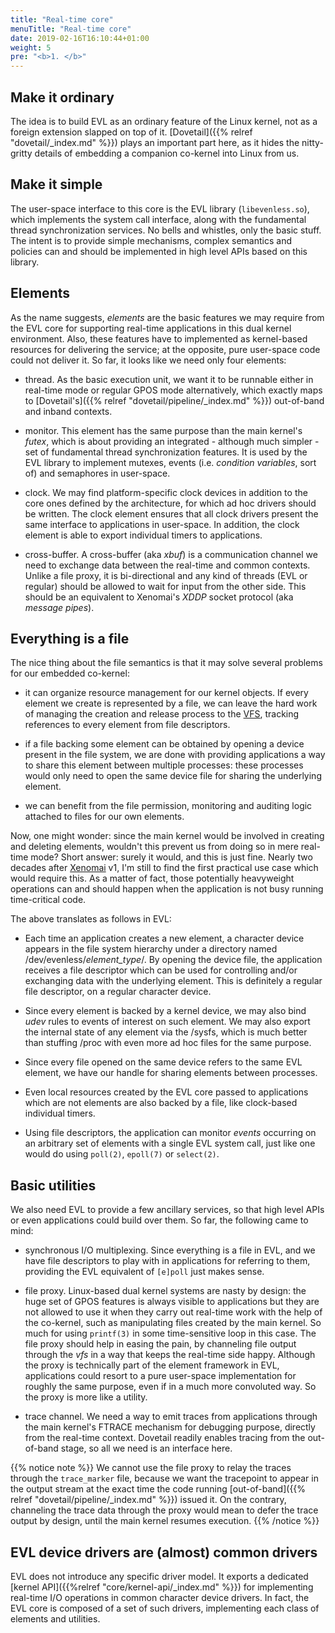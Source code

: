 ```yaml
---
title: "Real-time core"
menuTitle: "Real-time core"
date: 2019-02-16T16:10:44+01:00
weight: 5
pre: "<b>1. </b>"
---
```


## Make it ordinary

The idea is to build EVL as an ordinary feature of the Linux kernel,
not as a foreign extension slapped on top of it.  [Dovetail]({{%
relref "dovetail/_index.md" %}}) plays an important part here, as it
hides the nitty-gritty details of embedding a companion co-kernel into
Linux from us.

## Make it simple

The user-space interface to this core is the EVL library
(`libevenless.so`), which implements the system call interface, along
with the fundamental thread synchronization services. No bells and
whistles, only the basic stuff. The intent is to provide simple
mechanisms, complex semantics and policies can and should be
implemented in high level APIs based on this library.

## Elements

As the name suggests, _elements_ are the basic features we may require
from the EVL core for supporting real-time applications in this dual
kernel environment. Also, these features have to implemented as
kernel-based resources for delivering the service; at the opposite,
pure user-space code could not deliver it. So far, it looks like we
need only four elements:

- thread. As the basic execution unit, we want it to be runnable
  either in real-time mode or regular GPOS mode alternatively, which
  exactly maps to [Dovetail's]({{% relref
  "dovetail/pipeline/_index.md" %}}) out-of-band and inband contexts.

- monitor. This element has the same purpose than the main kernel's
  _futex_, which is about providing an integrated - although much
  simpler - set of fundamental thread synchronization features. It is
  used by the EVL library to implement mutexes, events
  (i.e. _condition variables_, sort of) and semaphores in user-space.

- clock. We may find platform-specific clock devices in addition to
  the core ones defined by the architecture, for which ad hoc drivers
  should be written. The clock element ensures that all clock drivers
  present the same interface to applications in user-space. In
  addition, the clock element is able to export individual timers
  to applications.

- cross-buffer. A cross-buffer (aka _xbuf_) is a communication channel
  we need to exchange data between the real-time and common
  contexts. Unlike a file proxy, it is bi-directional and any kind of
  threads (EVL or regular) should be allowed to wait for input from
  the other side. This should be an equivalent to Xenomai's _XDDP_
  socket protocol (aka _message pipes_).

## Everything is a file

The nice thing about the file semantics is that it may solve several
problems for our embedded co-kernel:

- it can organize resource management for our kernel objects. If every
  element we create is represented by a file, we can leave the hard
  work of managing the creation and release process to the
  [VFS](https://www.kernel.org/doc/Documentation/filesystems/vfs.txt),
  tracking references to every element from file descriptors.

- if a file backing some element can be obtained by opening a device
  present in the file system, we are done with providing applications
  a way to share this element between multiple processes: these
  processes would only need to open the same device file for sharing
  the underlying element.

- we can benefit from the file permission, monitoring and auditing
  logic attached to files for our own elements.

Now, one might wonder: since the main kernel would be involved in
creating and deleting elements, wouldn't this prevent us from doing so
in mere real-time mode? Short answer: surely it would, and this is
just fine. Nearly two decades after [Xenomai](https://xenomai.org/)
v1, I'm still to find the first practical use case which would require
this. As a matter of fact, those potentially heavyweight operations
can and should happen when the application is not busy running
time-critical code.

The above translates as follows in EVL:

- Each time an application creates a new element, a character device
  appears in the file system hierarchy under a directory named
  /dev/evenless/*element_type*/. By opening the device file, the
  application receives a file descriptor which can be used for
  controlling and/or exchanging data with the underlying element. This
  is definitely a regular file descriptor, on a regular character
  device.

- Since every element is backed by a kernel device, we may also bind
  _udev_ rules to events of interest on such element. We may also
  export the internal state of any element via the /sysfs, which is
  much better than stuffing /proc with even more ad hoc files for the
  same purpose.

- Since every file opened on the same device refers to the same EVL
  element, we have our handle for sharing elements between processes.

- Even local resources created by the EVL core passed to applications
  which are not elements are also backed by a file, like clock-based
  individual timers.

- Using file descriptors, the application can monitor _events_
  occurring on an arbitrary set of elements with a single EVL system
  call, just like one would do using `poll(2)`, `epoll(7)` or
  `select(2)`.

## Basic utilities

We also need EVL to provide a few ancillary services, so that high
level APIs or even applications could build over them. So far, the
following came to mind:

- synchronous I/O multiplexing. Since everything is a file in EVL, and
  we have file descriptors to play with in applications for referring
  to them, providing the EVL equivalent of `[e]poll` just makes sense.

- file proxy. Linux-based dual kernel systems are nasty by design: the
  huge set of GPOS features is always visible to applications but they
  are not allowed to use it when they carry out real-time work with
  the help of the co-kernel, such as manipulating files created by the
  main kernel.  So much for using `printf(3)` in some time-sensitive
  loop in this case. The file proxy should help in easing the pain, by
  channeling file output through the _vfs_ in a way that keeps the
  real-time side happy. Although the proxy is technically part of the
  element framework in EVL, applications could resort to a pure
  user-space implementation for roughly the same purpose, even if in a
  much more convoluted way.  So the proxy is more like a utility.

- trace channel. We need a way to emit traces from applications
  through the main kernel's FTRACE mechanism for debugging purpose,
  directly from the real-time context. Dovetail readily enables
  tracing from the out-of-band stage, so all we need is an interface
  here.

{{% notice note %}}
We cannot use the file proxy to relay the traces through the
`trace_marker` file, because we want the tracepoint to appear in the
output stream at the exact time the code running [out-of-band]({{%
relref "dovetail/pipeline/_index.md" %}}) issued it. On the contrary,
channeling the trace data through the proxy would mean to defer the
trace output by design, until the main kernel resumes execution.
{{% /notice %}}

## EVL device drivers are (almost) common drivers

EVL does not introduce any specific driver model. It exports a
dedicated [kernel API]({{%relref "core/kernel-api/_index.md" %}}) for
implementing real-time I/O operations in common character device
drivers. In fact, the EVL core is composed of a set of such drivers,
implementing each class of elements and utilities.
